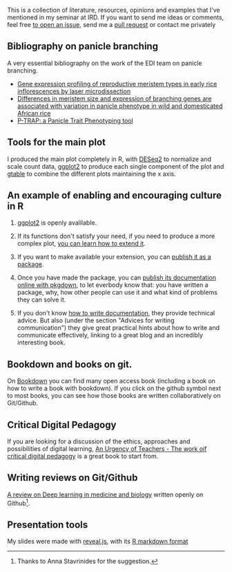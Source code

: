

This is a collection of literature, resources, opinions and examples that I've mentioned in my seminar at IRD. If you want to send me ideas or comments, feel free [to open an issue](https://help.github.com/articles/creating-an-issue/), send me a [pull request](https://help.github.com/articles/creating-a-pull-request/) or contact me privately

## Bibliography on panicle branching

A very essential bibliography on the work of the EDI team on panicle branching.

- [Gene expression profiling of reproductive meristem types in early rice inflorescences by laser microdissection](https://onlinelibrary.wiley.com/doi/full/10.1111/tpj.13147)
- [Differences in meristem size and expression of branching genes are associated with variation in panicle phenotype in wild and domesticated African rice](https://evodevojournal.biomedcentral.com/articles/10.1186/s13227-017-0065-y)
- [P-TRAP: a Panicle Trait Phenotyping tool](https://bmcplantbiol.biomedcentral.com/articles/10.1186/1471-2229-13-122)


## Tools for the main plot

I produced the main plot completely in R, with [DESeq2](https://bioconductor.org/packages/release/bioc/vignettes/DESeq2/inst/doc/DESeq2.html) to normalize and scale count data, [ggplot2](https://ggplot2.tidyverse.org/index.html) to produce each single component of the plot and [gtable](https://cran.r-project.org/web/packages/gridExtra/vignettes/gtable.html) to combine the different plots maintaining the x axis.


## An example of enabling and encouraging culture in R

1. [ggplot2](https://ggplot2.tidyverse.org/index.html) is openly avalilable.

2. If its functions don't satisfy your need, if you need to produce a more complex plot, [you can learn how to extend it](https://ggplot2.tidyverse.org/articles/extending-ggplot2.html).

3. If you want to make available your extension, you can [publish it as a package](http://r-pkgs.had.co.nz).

4. Once you have made the package, you can [publish its documentation online with pkgdown](https://pkgdown.r-lib.org/), to let everbody know that: you have written a package, why, how other people can use it and what kind of problems they can solve it.

5. If you don't know [how to write documentation](http://r-pkgs.had.co.nz/vignettes.html), they provide technical advice. But also (under the section "Advices for writing communication") they give great practical hints about how to write and communicate effectively, linking to a great blog and an incredibly interesting book.

## Bookdown and books on git.

On [Bookdown](https://bookdown.org/) you can find many open access book (including a book on how to write a book with bookdown). If you click on the github symbol next to most books, you can see how those books are written collaboratively on Git/Github.

## Critical Digital Pedagogy

If you are looking for a discussion of the ethics, approaches and possibilities of digital learning, [An Urgency of Teachers - The work oif critical digital pedagogy](https://criticaldigitalpedagogy.pressbooks.com/) is a great book to start from.

## Writing reviews on Git/Github

[A review on Deep learning in medicine and biology](https://github.com/greenelab/deep-review) written openly on Github[^1].

[^1]: Thanks to Anna Stavrinides for the suggestion.

## Presentation tools

My slides were made with [reveal.js](https://revealjs.com/#/), with its [R markdown format](https://bookdown.org/yihui/rmarkdown/revealjs.html)
